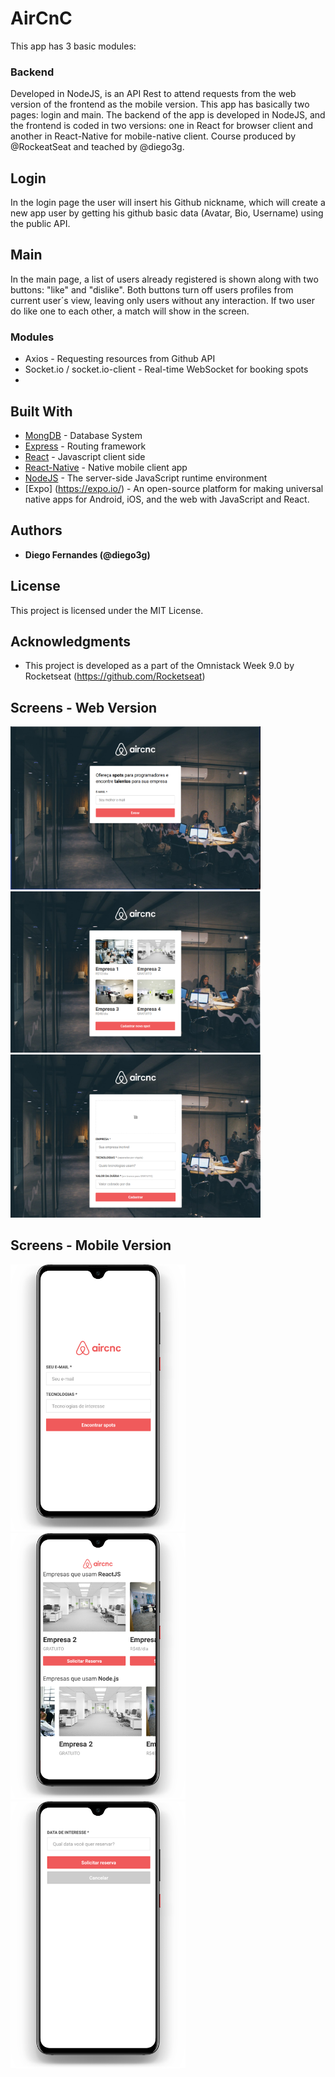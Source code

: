 # AirCnC
This app has 3 basic modules:
### Backend
Developed in NodeJS, is an API Rest to attend requests from the web version of the frontend as the mobile version.
This app has basically two pages: login and main. The backend of the app is developed in NodeJS, and the frontend is coded in two versions: one in React for browser client and another in React-Native for mobile-native client. Course produced by @RockeatSeat and teached by @diego3g.

## Login
In the login page the user will insert his Github nickname, which will create a new app user by getting his github basic data (Avatar, Bio, Username) using the public API.

## Main
In the main page, a list of users already registered is shown along with two buttons: "like" and "dislike". Both buttons turn off users profiles from current user´s view, leaving only users without any interaction.
If two user do like one to each other, a match will show in the screen.

### Modules
* Axios - Requesting resources from Github API
* Socket.io / socket.io-client - Real-time WebSocket for booking spots
*


## Built With

* [MongDB](https://www.mongodb.com/) - Database System
* [Express](https://expressjs.com/en/guide/routing.html) - Routing framework
* [React](https://reactjs.org/) - Javascript client side
* [React-Native](http://www.reactnative.com/) - Native mobile client app
* [NodeJS](https://nodejs.org/en/) -  The server-side JavaScript runtime environment
* [Expo] (https://expo.io/) - An open-source platform for making universal native apps for Android, iOS, and the web with JavaScript and React.

## Authors

* **Diego Fernandes (@diego3g)**

## License

This project is licensed under the MIT License.

## Acknowledgments

* This project is developed as a part of the Omnistack Week 9.0 by Rocketseat (https://github.com/Rocketseat) 

## Screens - Web Version
<img src="https://github.com/GuilleAngulo/aircnc/blob/master/web-1.png" width="400">
<img src="https://github.com/GuilleAngulo/aircnc/blob/master/web-2.png" width="400">
<img src="https://github.com/GuilleAngulo/aircnc/blob/master/web-3.png" width="400">

## Screens - Mobile Version
<img src="https://github.com/GuilleAngulo/aircnc/blob/master/mobile-1.png" width="280"><img src="https://github.com/GuilleAngulo/aircnc/blob/master/mobile-2.png" width="280"><img src="https://github.com/GuilleAngulo/aircnc/blob/master/mobile-3.png" width="280">



